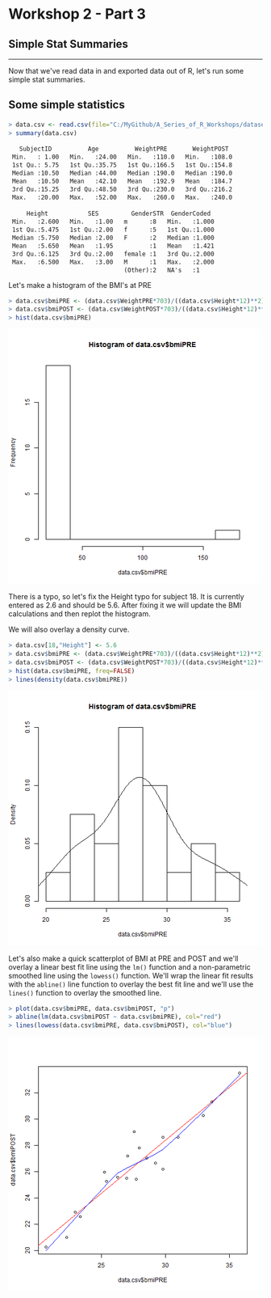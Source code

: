 
# Workshop 2 - Part 3
## Simple Stat Summaries

--- 

Now that we've read data in and exported data out of R, let's run some simple stat summaries.

## Some simple statistics


```r
> data.csv <- read.csv(file="C:/MyGithub/A_Series_of_R_Workshops/datasets/Dataset_01_comma.csv")
> summary(data.csv)
```

```
   SubjectID          Age          WeightPRE       WeightPOST   
 Min.   : 1.00   Min.   :24.00   Min.   :110.0   Min.   :108.0  
 1st Qu.: 5.75   1st Qu.:35.75   1st Qu.:166.5   1st Qu.:154.8  
 Median :10.50   Median :44.00   Median :190.0   Median :190.0  
 Mean   :10.50   Mean   :42.10   Mean   :192.9   Mean   :184.7  
 3rd Qu.:15.25   3rd Qu.:48.50   3rd Qu.:230.0   3rd Qu.:216.2  
 Max.   :20.00   Max.   :52.00   Max.   :260.0   Max.   :240.0  
                                                                
     Height           SES         GenderSTR  GenderCoded   
 Min.   :2.600   Min.   :1.00   m      :8   Min.   :1.000  
 1st Qu.:5.475   1st Qu.:2.00   f      :5   1st Qu.:1.000  
 Median :5.750   Median :2.00   F      :2   Median :1.000  
 Mean   :5.650   Mean   :1.95          :1   Mean   :1.421  
 3rd Qu.:6.125   3rd Qu.:2.00   female :1   3rd Qu.:2.000  
 Max.   :6.500   Max.   :3.00   M      :1   Max.   :2.000  
                                (Other):2   NA's   :1      
```

Let's make a histogram of the BMI's at PRE


```r
> data.csv$bmiPRE <- (data.csv$WeightPRE*703)/((data.csv$Height*12)**2)
> data.csv$bmiPOST <- (data.csv$WeightPOST*703)/((data.csv$Height*12)**2)
> hist(data.csv$bmiPRE)
```

![plot of chunk unnamed-chunk-2](figure/unnamed-chunk-2-1.png)

There is a typo, so let's fix the Height typo for subject 18. It is currently entered as 2.6 and should be 5.6. After fixing it we will update the BMI calculations and then replot the histogram.

We will also overlay a density curve.


```r
> data.csv[18,"Height"] <- 5.6
> data.csv$bmiPRE <- (data.csv$WeightPRE*703)/((data.csv$Height*12)**2)
> data.csv$bmiPOST <- (data.csv$WeightPOST*703)/((data.csv$Height*12)**2)
> hist(data.csv$bmiPRE, freq=FALSE)
> lines(density(data.csv$bmiPRE))
```

![plot of chunk unnamed-chunk-3](figure/unnamed-chunk-3-1.png)

Let's also make a quick scatterplot of BMI at PRE and POST and we'll overlay a linear best fit line using the `lm()` function and a non-parametric smoothed line using the `lowess()` function. We'll wrap the linear fit results with the `abline()` line function to overlay the best fit line and we'll use the `lines()` function to overlay the smoothed line.


```r
> plot(data.csv$bmiPRE, data.csv$bmiPOST, "p")
> abline(lm(data.csv$bmiPOST ~ data.csv$bmiPRE), col="red")
> lines(lowess(data.csv$bmiPRE, data.csv$bmiPOST), col="blue")
```

![plot of chunk unnamed-chunk-4](figure/unnamed-chunk-4-1.png)



